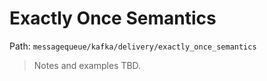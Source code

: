 # Exactly Once Semantics

Path: `messagequeue/kafka/delivery/exactly_once_semantics`

> Notes and examples TBD.
